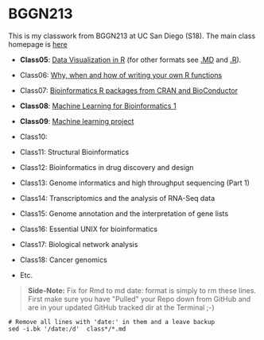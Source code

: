 # BGGN213 

This is my classwork from BGGN213 at UC San Diego (S18). 
The main class homepage is [here](https://bioboot.github.io/bggn213_S18/)

- **Class05**: [Data Visualization in R](https://bioboot.github.io/bggn213/class05/class5.html) (for other formats see  [.MD](https://github.com/bioboot/bggn213/blob/master/class05/class5.md) and [.R](https://github.com/bioboot/bggn213/blob/master/class05/class5.R)).


- Class06: [Why, when and how of writing your own R functions]() 

- Class07: [Bioinformatics R packages from CRAN and BioConductor]() 

- **Class08**: [Machine Learning for Bioinformatics 1]() 

- **Class09**: [Machine learning project](https://bioboot.github.io/bggn213/class09/class9.html)

- Class10:  

- Class11: Structural Bioinformatics    

- Class12: Bioinformatics in drug discovery and design 

- Class13: Genome informatics and high throughput sequencing (Part 1)  

- Class14: Transcriptomics and the analysis of RNA-Seq data 

- Class15: Genome annotation and the interpretation of gene lists    

- Class16: Essential UNIX for bioinformatics 

- Class17: Biological network analysis   

- Class18: Cancer genomics 

- Etc.

> **Side-Note:** Fix for Rmd to md date: format is simply to rm these lines. First make sure you have "Pulled" your Repo down from GitHub and are in your updated GitHub tracked dir at the Terminal ;-)

```
# Remove all lines with 'date:' in them and a leave backup
sed -i.bk '/date:/d'  class*/*.md
```

